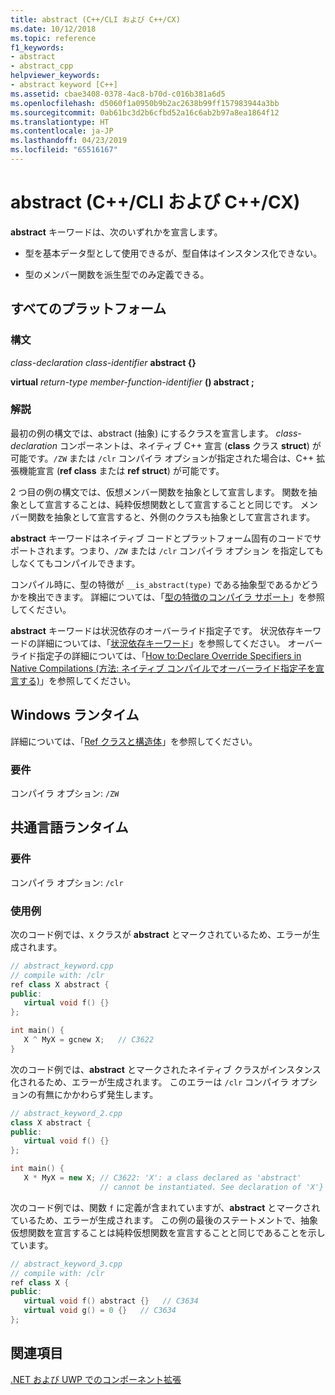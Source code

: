 ```yaml
---
title: abstract (C++/CLI および C++/CX)
ms.date: 10/12/2018
ms.topic: reference
f1_keywords:
- abstract
- abstract_cpp
helpviewer_keywords:
- abstract keyword [C++]
ms.assetid: cbae3408-0378-4ac8-b70d-c016b381a6d5
ms.openlocfilehash: d5060f1a0950b9b2ac2638b99ff157983944a3bb
ms.sourcegitcommit: 0ab61bc3d2b6cfbd52a16c6ab2b97a8ea1864f12
ms.translationtype: HT
ms.contentlocale: ja-JP
ms.lasthandoff: 04/23/2019
ms.locfileid: "65516167"
---
```

# <a name="abstract--ccli-and-ccx"></a>abstract (C++/CLI および C++/CX)

**abstract** キーワードは、次のいずれかを宣言します。

- 型を基本データ型として使用できるが、型自体はインスタンス化できない。

- 型のメンバー関数を派生型でのみ定義できる。

## <a name="all-platforms"></a>すべてのプラットフォーム

### <a name="syntax"></a>構文

*class-declaration* *class-identifier* **abstract {}**

**virtual** *return-type* *member-function-identifier* **() abstract ;**

### <a name="remarks"></a>解説

最初の例の構文では、abstract (抽象) にするクラスを宣言します。 *class-declaration* コンポーネントは、ネイティブ C++ 宣言 (**class** クラス **struct**) が可能です。`/ZW` または `/clr` コンパイラ オプションが指定された場合は、C++ 拡張機能宣言 (**ref class** または **ref struct**) が可能です。

2 つ目の例の構文では、仮想メンバー関数を抽象として宣言します。 関数を抽象として宣言することは、純粋仮想関数として宣言することと同じです。 メンバー関数を抽象として宣言すると、外側のクラスも抽象として宣言されます。

**abstract** キーワードはネイティブ コードとプラットフォーム固有のコードでサポートされます。つまり、`/ZW` または `/clr` コンパイラ オプション を指定してもしなくてもコンパイルできます。

コンパイル時に、型の特徴が `__is_abstract(type)` である抽象型であるかどうかを検出できます。 詳細については、「[型の特徴のコンパイラ サポート](compiler-support-for-type-traits-cpp-component-extensions.md)」を参照してください。

**abstract** キーワードは状況依存のオーバーライド指定子です。 状況依存キーワードの詳細については、「[状況依存キーワード](context-sensitive-keywords-cpp-component-extensions.md)」を参照してください。 オーバーライド指定子の詳細については、「[How to:Declare Override Specifiers in Native Compilations (方法: ネイティブ コンパイルでオーバーライド指定子を宣言する)](../dotnet/how-to-declare-override-specifiers-in-native-compilations-cpp-cli.md)」を参照してください。

## <a name="windows-runtime"></a>Windows ランタイム

詳細については、「[Ref クラスと構造体](../cppcx/ref-classes-and-structs-c-cx.md)」を参照してください。

### <a name="requirements"></a>要件

コンパイラ オプション: `/ZW`

## <a name="common-language-runtime"></a>共通言語ランタイム

### <a name="requirements"></a>要件

コンパイラ オプション: `/clr`

### <a name="examples"></a>使用例

次のコード例では、`X` クラスが **abstract** とマークされているため、エラーが生成されます。

```cpp
// abstract_keyword.cpp
// compile with: /clr
ref class X abstract {
public:
   virtual void f() {}
};

int main() {
   X ^ MyX = gcnew X;   // C3622
}
```

次のコード例では、**abstract** とマークされたネイティブ クラスがインスタンス化されるため、エラーが生成されます。 このエラーは `/clr` コンパイラ オプションの有無にかかわらず発生します。

```cpp
// abstract_keyword_2.cpp
class X abstract {
public:
   virtual void f() {}
};

int main() {
   X * MyX = new X; // C3622: 'X': a class declared as 'abstract'
                    // cannot be instantiated. See declaration of 'X'}
```

次のコード例では、関数 `f` に定義が含まれていますが、**abstract** とマークされているため、エラーが生成されます。 この例の最後のステートメントで、抽象仮想関数を宣言することは純粋仮想関数を宣言することと同じであることを示しています。

```cpp
// abstract_keyword_3.cpp
// compile with: /clr
ref class X {
public:
   virtual void f() abstract {}   // C3634
   virtual void g() = 0 {}   // C3634
};
```

## <a name="see-also"></a>関連項目

[.NET および UWP でのコンポーネント拡張](component-extensions-for-runtime-platforms.md)

